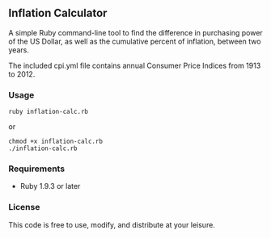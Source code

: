 ## Inflation Calculator

A simple Ruby command-line tool to find the difference in purchasing power of the US Dollar, as well as the cumulative percent of inflation, between two years.

The included cpi.yml file contains annual Consumer Price Indices from 1913 to 2012.

### Usage

```
ruby inflation-calc.rb
```

or

```
chmod +x inflation-calc.rb
./inflation-calc.rb
```

### Requirements

* Ruby 1.9.3 or later

### License

This code is free to use, modify, and distribute at your leisure.